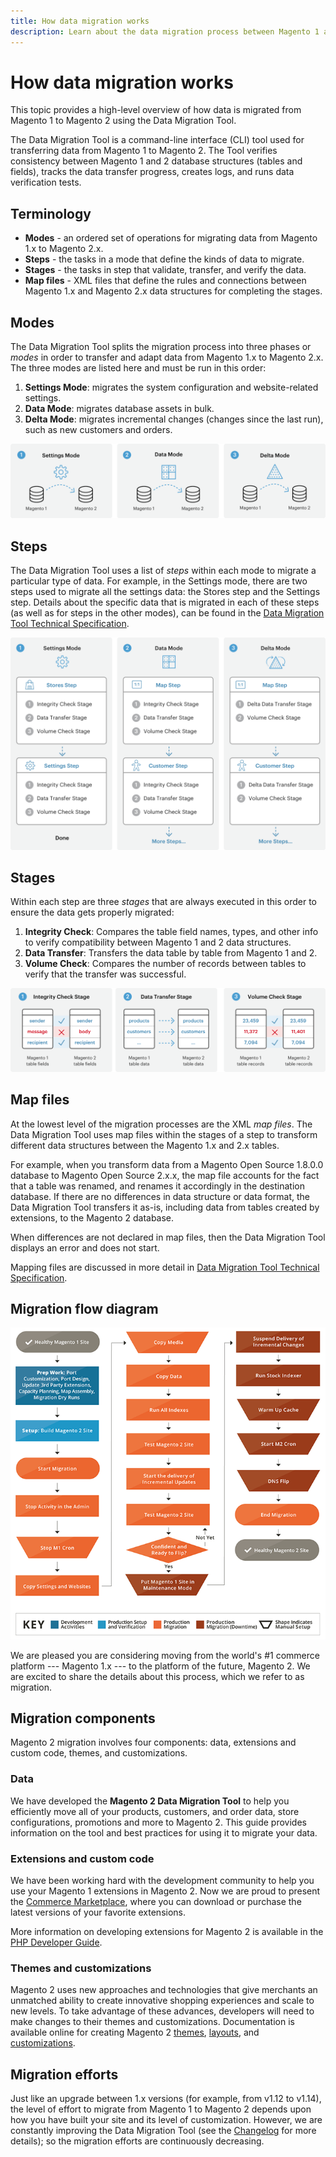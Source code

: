 ```yaml
---
title: How data migration works
description: Learn about the data migration process between Magento 1 and Magento 2, including terminology, workflow diagrams, and steps.
---
```


# How data migration works

This topic provides a high-level overview of how data is migrated from Magento 1 to Magento 2 using the Data Migration Tool.

The Data Migration Tool is a command-line interface (CLI) tool used for transferring data from Magento 1 to Magento 2. The Tool verifies consistency between Magento 1 and 2 database structures (tables and fields), tracks the data transfer progress, creates logs, and runs data verification tests.

## Terminology

*  **Modes** - an ordered set of operations for migrating data from Magento 1.x to Magento 2.x.
*  **Steps** - the tasks in a mode that define the kinds of data to migrate.
*  **Stages** - the tasks in step that validate, transfer, and verify the data.
*  **Map files** - XML files that define the rules and connections between Magento 1.x and Magento 2.x data structures for completing the stages.

## Modes

The Data Migration Tool splits the migration process into three phases or *modes* in order to transfer and adapt data from Magento 1.x to Magento 2.x. The three modes are listed here and must be run in this order:

1. **Settings Mode**: migrates the system configuration and website-related settings.
1. **Data Mode**: migrates database assets in bulk.
1. **Delta Mode**: migrates incremental changes (changes since the last run), such as new customers and orders.

![Migration Modes]

## Steps

The Data Migration Tool uses a list of *steps* within each mode to migrate a particular type of data. For example, in the Settings mode, there are two steps used to migrate all the settings data: the Stores step and the Settings step. Details about the specific data that is migrated in each of these steps (as well as for steps in the other modes), can be found in the [Data Migration Tool Technical Specification](technical-specification.md).

![Migration Overview]

## Stages

Within each step are three *stages* that are always executed in this order to ensure the data gets properly migrated:

1. **Integrity Check**: Compares the table field names, types, and other info to verify compatibility between Magento 1 and 2 data structures.
1. **Data Transfer**: Transfers the data table by table from Magento 1 and 2.
1. **Volume Check**: Compares the number of records between tables to verify that the transfer was successful.

![Migration Steps]

## Map files

At the lowest level of the migration processes are the XML *map files*. The Data Migration Tool uses map files within the stages of a step to transform different data structures between the Magento 1.x and 2.x tables.

For example, when you transform data from a Magento Open Source 1.8.0.0 database to Magento Open Source 2.x.x, the map file accounts for the fact that a table was renamed, and renames it accordingly in the destination database. If there are no differences in data structure or data format, the Data Migration Tool transfers it as-is, including data from tables created by extensions, to the Magento 2 database.

When differences are not declared in map files, then the Data Migration Tool displays an error and does not start.

Mapping files are discussed in more detail in [Data Migration Tool Technical Specification].

## Migration flow diagram

![Migration Flow](../../assets/data-migration/migration_flow.png)

<!-- Link definitions -->
[Data Migration Tool Technical Specification]: technical-specification.md

[Migration Modes]: ../../assets/data-migration/MigrationModes2.png

[Migration Overview]: ../../assets/data-migration/MigrationOverview2.png

[Migration Steps]: ../../assets/data-migration/MigrationSteps2.png

We are pleased you are considering moving from the world's #1 commerce platform --- Magento 1.x --- to the platform of the future, Magento 2. We are excited to share the details about this process, which we refer to as migration.

## Migration components

Magento 2 migration involves four components: data, extensions and custom code, themes, and customizations.

### Data

We have developed the **Magento 2 Data Migration Tool** to help you efficiently move all of your products, customers, and order data, store configurations, promotions and more to Magento 2. This guide provides information on the tool and best practices for using it to migrate your data.

### Extensions and custom code

We have been working hard with the development community to help you use your Magento 1 extensions in Magento 2. Now we are proud to present the [Commerce Marketplace](https://marketplace.magento.com/), where you can download or purchase the latest versions of your favorite extensions.

More information on developing extensions for Magento 2 is available in the [PHP Developer Guide](https://developer.adobe.com/commerce/php/development/).

### Themes and customizations

Magento 2 uses new approaches and technologies that give merchants an unmatched ability to create innovative shopping experiences and scale to new levels. To take advantage of these advances, developers will need to make changes to their themes and customizations. Documentation is available online for creating Magento 2 [themes](https://developer.adobe.com/commerce/frontend-core/guide/themes/), [layouts](https://developer.adobe.com/commerce/frontend-core/guide/layouts/), and [customizations](https://developer.adobe.com/commerce/frontend-core/guide/layouts/xml-manage/).

## Migration efforts

Just like an upgrade between 1.x versions (for example, from v1.12 to v1.14), the level of effort to migrate from Magento 1 to Magento 2 depends upon how you have built your site and its level of customization.
However, we are constantly improving the Data Migration Tool (see the [Changelog](https://github.com/magento/data-migration-tool/blob/2.3/CHANGELOG.md) for more details); so the migration efforts are continuously decreasing.
